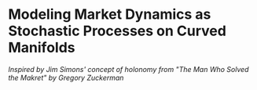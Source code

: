 # Modeling Market Dynamics as Stochastic Processes on Curved Manifolds
*Inspired by Jim Simons' concept of holonomy from "The Man Who Solved the Makret" by Gregory Zuckerman*
